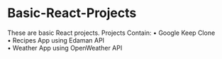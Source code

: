 # Basic-React-Projects
These are basic React projects.
Projects Contain:
• Google Keep Clone <br/>
• Recipes App using Edaman API <br/>
• Weather App using OpenWeather API <br/>
